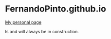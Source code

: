 FernandoPinto.github.io
=======================

[My personal page](https://fernandopinto.github.io/)

Is and will always be in construction.
